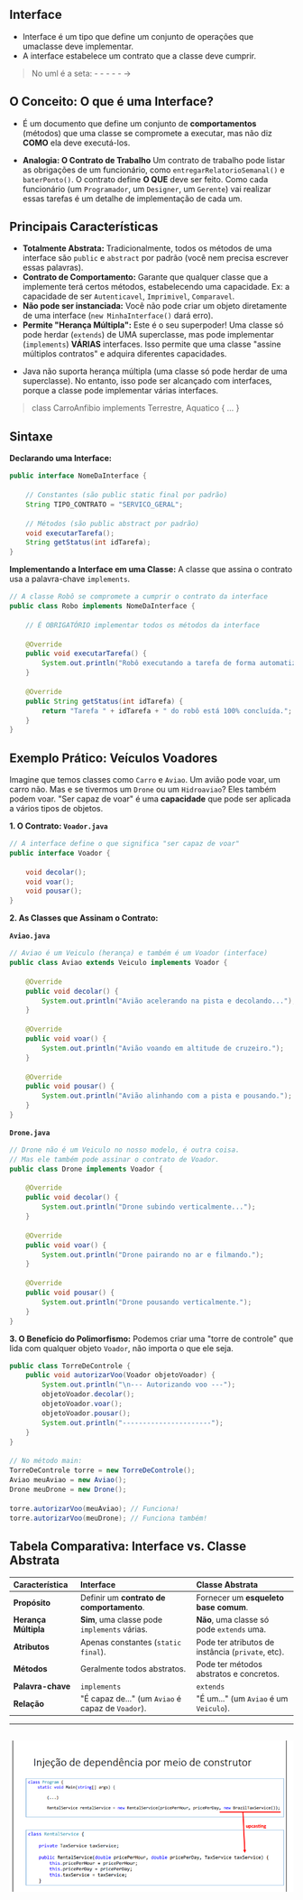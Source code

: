 ## Interface
- Interface é um tipo que define um conjunto de operações que umaclasse deve implementar.
-  A interface estabelece um contrato
que a classe deve cumprir.
> No uml é a seta: - - - - - ->
## O Conceito: O que é uma Interface?

- É um documento que define um conjunto de **comportamentos** (métodos) que uma classe se compromete a executar, mas não diz **COMO** ela deve executá-los.

+ **Analogia: O Contrato de Trabalho**
Um contrato de trabalho pode listar as obrigações de um funcionário, como `entregarRelatorioSemanal()` e `baterPonto()`. O contrato define **O QUE** deve ser feito. Como cada funcionário (um `Programador`, um `Designer`, um `Gerente`) vai realizar essas tarefas é um detalhe de implementação de cada um.

## Principais Características

  * **Totalmente Abstrata:** Tradicionalmente, todos os métodos de uma interface são `public` e `abstract` por padrão (você nem precisa escrever essas palavras).
  * **Contrato de Comportamento:** Garante que qualquer classe que a implemente terá certos métodos, estabelecendo uma capacidade. Ex: a capacidade de ser `Autenticavel`, `Imprimivel`, `Comparavel`.
  * **Não pode ser instanciada:** Você não pode criar um objeto diretamente de uma interface (`new MinhaInterface()` dará erro).
  * **Permite "Herança Múltipla":** Este é o seu superpoder\! Uma classe só pode herdar (`extends`) de UMA superclasse, mas pode implementar (`implements`) **VÁRIAS** interfaces. Isso permite que uma classe "assine múltiplos contratos" e adquira diferentes capacidades.


- Java não suporta herança múltipla (uma classe só pode herdar de uma superclasse). No entanto, isso pode ser alcançado com interfaces, porque a classe pode implementar várias interfaces.
> class CarroAnfibio implements Terrestre, Aquatico { … }

## Sintaxe

**Declarando uma Interface:**

```java
public interface NomeDaInterface {

    // Constantes (são public static final por padrão)
    String TIPO_CONTRATO = "SERVICO_GERAL";

    // Métodos (são public abstract por padrão)
    void executarTarefa();
    String getStatus(int idTarefa);
}
```

**Implementando a Interface em uma Classe:**
A classe que assina o contrato usa a palavra-chave `implements`.

```java
// A classe Robô se compromete a cumprir o contrato da interface
public class Robo implements NomeDaInterface {

    // É OBRIGATÓRIO implementar todos os métodos da interface

    @Override
    public void executarTarefa() {
        System.out.println("Robô executando a tarefa de forma automatizada.");
    }

    @Override
    public String getStatus(int idTarefa) {
        return "Tarefa " + idTarefa + " do robô está 100% concluída.";
    }
}
```

## Exemplo Prático: Veículos Voadores

Imagine que temos classes como `Carro` e `Aviao`. Um avião pode voar, um carro não. Mas e se tivermos um `Drone` ou um `Hidroaviao`? Eles também podem voar. "Ser capaz de voar" é uma **capacidade** que pode ser aplicada a vários tipos de objetos.

**1. O Contrato: `Voador.java`**

```java
// A interface define o que significa "ser capaz de voar"
public interface Voador {

    void decolar();
    void voar();
    void pousar();
}
```

**2. As Classes que Assinam o Contrato:**

**`Aviao.java`**

```java
// Aviao é um Veiculo (herança) e também é um Voador (interface)
public class Aviao extends Veiculo implements Voador {

    @Override
    public void decolar() {
        System.out.println("Avião acelerando na pista e decolando...");
    }

    @Override
    public void voar() {
        System.out.println("Avião voando em altitude de cruzeiro.");
    }

    @Override
    public void pousar() {
        System.out.println("Avião alinhando com a pista e pousando.");
    }
}
```

**`Drone.java`**

```java
// Drone não é um Veiculo no nosso modelo, é outra coisa.
// Mas ele também pode assinar o contrato de Voador.
public class Drone implements Voador {

    @Override
    public void decolar() {
        System.out.println("Drone subindo verticalmente...");
    }

    @Override
    public void voar() {
        System.out.println("Drone pairando no ar e filmando.");
    }

    @Override
    public void pousar() {
        System.out.println("Drone pousando verticalmente.");
    }
}
```

**3. O Benefício do Polimorfismo:**
Podemos criar uma "torre de controle" que lida com qualquer objeto `Voador`, não importa o que ele seja.

```java
public class TorreDeControle {
    public void autorizarVoo(Voador objetoVoador) {
        System.out.println("\n--- Autorizando voo ---");
        objetoVoador.decolar();
        objetoVoador.voar();
        objetoVoador.pousar();
        System.out.println("----------------------");
    }
}

// No método main:
TorreDeControle torre = new TorreDeControle();
Aviao meuAviao = new Aviao();
Drone meuDrone = new Drone();

torre.autorizarVoo(meuAviao); // Funciona!
torre.autorizarVoo(meuDrone); // Funciona também!
```

## Tabela Comparativa: Interface vs. Classe Abstrata

| Característica | Interface | Classe Abstrata |
| :--- | :--- | :--- |
| **Propósito**| Definir um **contrato de comportamento**. | Fornecer um **esqueleto base comum**. |
| **Herança Múltipla**| **Sim**, uma classe pode `implements` várias.| **Não**, uma classe só pode `extends` uma. |
| **Atributos** | Apenas constantes (`static final`). | Pode ter atributos de instância (`private`, etc).|
| **Métodos** | Geralmente todos abstratos. | Pode ter métodos abstratos e concretos. |
| **Palavra-chave** | `implements` | `extends` |
| **Relação** | "É capaz de..." (um `Aviao` é capaz de `Voador`).| "É um..." (um `Aviao` é um `Veiculo`). |

----
![](image.png)
---- 